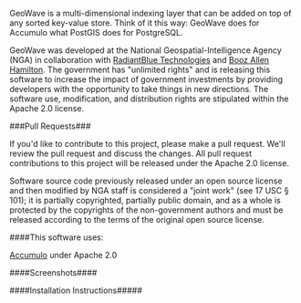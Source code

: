 GeoWave is a multi-dimensional indexing layer that can be added on top of any sorted key-value store.  Think of it this way: GeoWave does for Accumulo what PostGIS does for PostgreSQL.  


GeoWave was developed at the National Geospatial-Intelligence Agency (NGA) in collaboration with [RadiantBlue Technologies](http://www.radiantblue.com/) and [Booz Allen Hamilton](http://www.boozallen.com/).  The government has "unlimited rights" and is releasing this software to increase the impact of government investments by providing developers with the opportunity to take things in new directions. The software use, modification, and distribution rights are stipulated within the Apache 2.0 license.  


###Pull Requests###

If you'd like to contribute to this project, please make a pull request. We'll review the pull request and discuss the changes. All pull request contributions to this project will be released under the Apache 2.0 license.  

Software source code previously released under an open source license and then modified by NGA staff is considered a "joint work" (see 17 USC § 101); it is partially copyrighted, partially public domain, and as a whole is protected by the copyrights of the non-government authors and must be released according to the terms of the original open source license.

####This software uses:

[Accumulo](http://projects.apache.org/projects/accumulo.html) under Apache 2.0

####Screenshots####

####Installation Instructions#####
